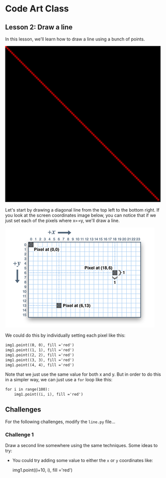 # Code Art Class

## Lesson 2: Draw a line

In this lesson, we'll learn how to draw a line using a bunch of points.

<img src="line.png" width=500>

Let's start by drawing a diagonal line from the top left to the bottom right. If you look at the screen coordinates image below, you can notice that if we just set each of the pixels where x==y, we'll draw a line.

![screen coordinates](screen_coordinates.png)

We could do this by individually setting each pixel like this:

    img1.point((0, 0), fill ='red')
    img1.point((1, 1), fill ='red')
    img1.point((2, 2), fill ='red')
    img1.point((3, 3), fill ='red')
    img1.point((4, 4), fill ='red')

Note that we just use the same value for both x and y. But in order to do this in a simpler way, we can just use a `for` loop like this:

    for i in range(100):
        img1.point((i, i), fill ='red')

## Challenges

For the following challenges, modify the `line.py` file...

### Challenge 1

Draw a second line somewhere using the same techniques. Some ideas to try:

* You could try adding some value to either the `x` or `y` coordinates like:

    img1.point((i+10, i), fill ='red')

